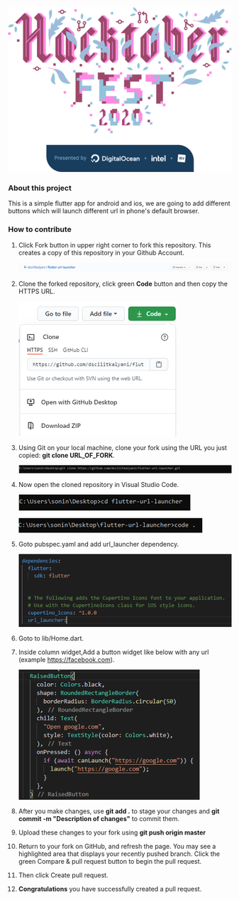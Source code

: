 ![Hacktoberfest Logo]
### About this project
This is a simple flutter app for android and ios, we are going to add different buttons which will launch different url in phone's default browser.

### How to contribute
1. Click Fork button in upper right corner to fork this repository. This creates a copy of this repository in your Github Account.

    ![FORK]
  
2. Clone the forked repository, click green **Code** button and then copy the HTTPS URL.

    ![Clone]
  
3. Using Git on your local machine, clone your fork using the URL you just copied: **git clone URL_OF_FORK**.

    ![Git clone]
    
4. Now open the cloned repository in Visual Studio Code.

    ![Goto folder]
    
    ![Open vscode]
5. Goto pubspec.yaml and add url_launcher dependency.

    ![Add dependency]
   
6. Goto to lib/Home.dart.

7. Inside column widget,Add a button widget like below with any url (example https://facebook.com).

     ![Raised Button]

8. After you make changes, use **git add .** to stage your changes and **git commit -m "Description of changes"** to commit them.

9. Upload these changes to your fork using **git push origin master**

10. Return to your fork on GitHub, and refresh the page. You may see a highlighted area that displays your recently pushed branch.
   Click the green Compare & pull request button to begin the pull request.
   
11. Then click Create pull request.

12. **Congratulations** you have successfully created a pull request.

[Hacktoberfest Logo]: https://github.com/dsciiitkalyani/flutter-url-launcher/blob/master/assets/Logo%20Sponsors%20Light.png?raw=true
[Raised Button]: https://github.com/dsciiitkalyani/flutter-url-launcher/blob/master/assets/raised_button.PNG?raw=true
[Fork]: https://github.com/dsciiitkalyani/flutter-url-launcher/blob/master/assets/fork.PNG?raw=true
[Clone]: https://github.com/dsciiitkalyani/flutter-url-launcher/blob/master/assets/clone.PNG?raw=true
[Git clone]: https://github.com/dsciiitkalyani/flutter-url-launcher/blob/master/assets/git%20clone.PNG?raw=true
[Goto folder]: https://github.com/dsciiitkalyani/flutter-url-launcher/blob/master/assets/goto%20flutter-url-launcher.PNG?raw=true
[Open vscode]: https://github.com/dsciiitkalyani/flutter-url-launcher/blob/master/assets/open%20in%20vscode.PNG?raw=true
[Add dependency]: https://github.com/dsciiitkalyani/flutter-url-launcher/blob/master/assets/add%20url_launcher%20dependency.PNG?raw=true
